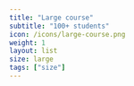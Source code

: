 ```yaml
---
title: "Large course"
subtitle: "100+ students"
icon: /icons/large-course.png
weight: 1
layout: list
size: large
tags: ["size"]
---
```

